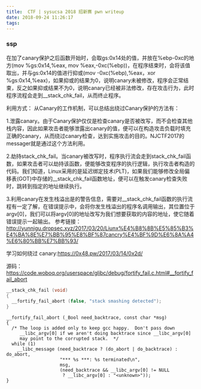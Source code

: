 ```yaml
---
title:  CTF | sysucsa 2018 招新赛 pwn writeup
date: 2018-09-24 11:26:17
tags:
---
```


### ssp
在加了canary保护之后函数开始时，会取gs:0x14处的值，并放在%ebp-0xc的地方(mov %gs:0x14,%eax, mov %eax,-0xc(%ebp))，在程序结束时，会将该值取出，并与gs:0x14的值进行抑或(mov -0xc(%ebp),%eax，xor %gs:0x14,%eax)，如果抑或的结果为0，说明canary未被修改，程序会正常结束，反之如果抑或结果不为0，说明canary已经被非法修改，存在攻击行为，此时程序流程会走到__stack_chk_fail，从而终止程序。


利用方式：
从Canary的工作机制，可以总结出绕过Canary保护的方法有：

1.泄露canary。由于Canary保护仅仅是检查canary是否被改写，而不会检查其他栈内容，因此如果攻击者能够泄露出canary的值，便可以在构造攻击负载时填充正确的canary，从而绕过canary检查，达到实施攻击的目的。NJCTF2017的messager就是通过这个方法利用。

2.劫持stack_chk_fail。当canary被改写时，程序执行流会走到stack_chk_fail函数，如果攻击者可以劫持该函数，便能够改变程序的执行逻辑，执行攻击者构造的代码。我们知道，Linux采用的是延迟绑定技术(PLT)，如果我们能够修改全局偏移表(GOT)中存储的__stack_chk_fail函数地址，便可以在触发canary检查失败时，跳转到指定的地址继续执行。

3.利用canary在发生栈溢出是的警告信息，需要对__stack_chk_fail函数的执行流程有一定了解，在错误提示中，会将你发生栈溢出的程序名调用输出，其位置位于argv[0]，我们可以将argv[0]的地址改写为我们想要获取的内容的地址，使它随着错误提示一起输出。
参考链接：http://yunnigu.dropsec.xyz/2017/03/20/Liunx%E4%B8%8B%E5%85%B3%E4%BA%8E%E7%BB%95%E8%BF%87cancry%E4%BF%9D%E6%8A%A4%E6%80%BB%E7%BB%93/

学习如何绕过 canary:https://0x48.pw/2017/03/14/0x2d/

源码：https://code.woboq.org/userspace/glibc/debug/fortify_fail.c.html#__fortify_fail_abort


```c
__stack_chk_fail (void)
{
  __fortify_fail_abort (false, "stack smashing detected");
}
```

```
__fortify_fail_abort (_Bool need_backtrace, const char *msg)
{
  /* The loop is added only to keep gcc happy.  Don't pass down
     __libc_argv[0] if we aren't doing backtrace since __libc_argv[0]
     may point to the corrupted stack.  */
  while (1)
    __libc_message (need_backtrace ? (do_abort | do_backtrace) : do_abort,
                    "*** %s ***: %s terminated\n",
                    msg,
                    (need_backtrace && __libc_argv[0] != NULL
                     ? __libc_argv[0] : "<unknown>"));
}
```
	
